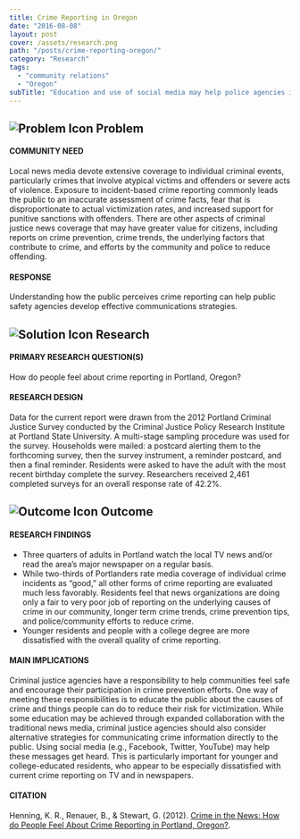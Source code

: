 ```yaml
---
title: Crime Reporting in Oregon
date: "2016-08-08"
layout: post
cover: /assets/research.png
path: "/posts/crime-reporting-oregon/"
category: "Research"
tags:
  - "community relations"
  - "Oregon"
subTitle: "Education and use of social media may help police agencies increase satisfaction in crime reporting, encourage community participation in crime prevention efforts, and help communities feel safer."
---
```

## ![Problem Icon](https://github.com/google/material-design-icons/raw/master/alert/1x_web/ic_error_outline_black_48dp.png "Problem") Problem

#### COMMUNITY NEED

Local news media devote extensive coverage to individual criminal events, particularly crimes that involve atypical victims and offenders or severe acts of violence. Exposure to incident-based crime reporting commonly leads the public to an inaccurate assessment of crime facts, fear that is disproportionate to actual victimization rates, and increased support for punitive sanctions with offenders. There are other aspects of criminal justice news coverage that may have greater value for citizens, including reports on crime prevention, crime trends, the underlying factors that contribute to crime, and efforts by the community and police to reduce offending. 

#### RESPONSE

Understanding how the public perceives crime reporting can help public safety agencies develop effective communications strategies.

## ![Solution Icon](https://github.com/google/material-design-icons/raw/master/action/1x_web/ic_lightbulb_outline_black_48dp.png "Solution") Research

#### PRIMARY RESEARCH QUESTION(S)

How do people feel about crime reporting in Portland, Oregon?

#### RESEARCH DESIGN

Data for the current report were drawn from the 2012 Portland Criminal Justice Survey conducted by the Criminal Justice Policy Research Institute at Portland State University. A multi-stage sampling procedure was used for the survey. Households were mailed: a postcard alerting them to the forthcoming survey, then the survey instrument, a reminder postcard, and then a final reminder. Residents were asked to have the adult with the most recent birthday complete the survey. Researchers received 2,461 completed surveys for an overall response rate of 42.2%.

## ![Outcome Icon](https://github.com/google/material-design-icons/raw/master/action/1x_web/ic_view_list_black_48dp.png "Outcome") Outcome

#### RESEARCH FINDINGS

* Three quarters of adults in Portland watch the local TV news and/or read the area’s major newspaper on a regular basis.
* While two-thirds of Portlanders rate media coverage of individual crime incidents as “good,” all other forms of crime reporting are evaluated much less favorably. Residents feel that news organizations are doing only a fair to very poor job of reporting on the underlying causes of crime in our community, longer term crime trends, crime prevention tips, and police/community efforts to reduce crime.
* Younger residents and people with a college degree are more dissatisfied with the overall quality of crime reporting.

#### MAIN IMPLICATIONS

Criminal justice agencies have a responsibility to help communities feel safe and encourage their participation in crime prevention efforts. One way of meeting these responsibilities is to educate the public about the causes of crime and things people can do to reduce their risk for victimization. While some education may be achieved through expanded collaboration with the traditional news media, criminal justice agencies should also consider alternative strategies for communicating crime information directly to the public. Using social media (e.g., Facebook, Twitter, YouTube) may help these messages get heard. This is particularly important for younger and college-educated residents, who appear to be especially dissatisfied with current crime reporting on TV and in newspapers.

#### CITATION

Henning, K. R., Renauer, B., & Stewart, G. (2012). [Crime in the News: How do People Feel About Crime Reporting in Portland, Oregon?](https://pdxscholar.library.pdx.edu/cgi/viewcontent.cgi?referer=https://scholar.google.com/&httpsredir=1&article=1002&context=cjpri_briefs).
